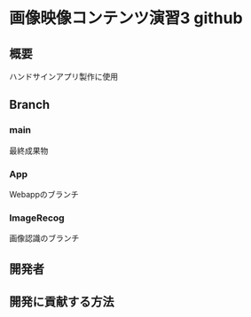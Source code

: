 # 画像映像コンテンツ演習3 github


## 概要
ハンドサインアプリ製作に使用


## Branch

### main
最終成果物

### App
Webappのブランチ

### ImageRecog
画像認識のブランチ


## 開発者

## 開発に貢献する方法

